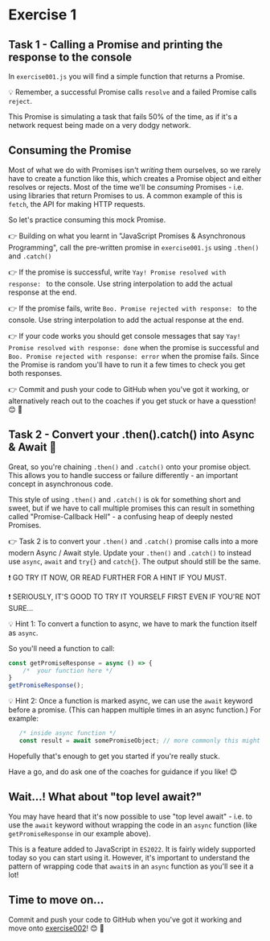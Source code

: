 # Exercise 1

## Task 1 - Calling a Promise and printing the response to the console

In `exercise001.js` you will find a simple function that returns a Promise.

💡 Remember, a successful Promise calls `resolve` and a failed Promise calls `reject`.

This Promise is simulating a task that fails 50% of the time, as if it's a network request being made on a very dodgy network.

## Consuming the Promise

Most of what we do with Promises isn't _writing_ them ourselves, so we rarely have to create a function like this, which creates a Promise object and either resolves or rejects. Most of the time we'll be _consuming_ Promises - i.e. using libraries that return Promises to us. A common example of this is `fetch`, the API for making HTTP requests.

So let's practice consuming this mock Promise.

👉 Building on what you learnt in "JavaScript Promises & Asynchronous Programming", call the pre-written promise in `exercise001.js` using
`.then()` and `.catch()`

👉 If the promise is successful, write `Yay! Promise resolved with response: ` to the console. Use string interpolation to add the actual response at the end.

👉 If the promise fails, write `Boo. Promise rejected with response: ` to the console. Use string interpolation to add the actual response at the end.

👉 If your code works you should get console messages that say `Yay! Promise resolved with response: done` when the promise is successful and `Boo. Promise rejected with response: error` when the promise fails. Since the Promise is random you'll have to run it a few times to check you get both responses.

👉 Commit and push your code to GitHub when you've got it working, or alternatively reach out to the coaches if you get stuck or have a quesstion! 😊 🙌

## Task 2 - Convert your .then().catch() into Async & Await 💅

Great, so you're chaining `.then()` and `.catch()` onto your promise object. This allows you to handle success or failure differently - an important concept in asynchronous code.

This style of using `.then()` and `.catch()` is ok for something short and sweet, but if we have to call multiple promises this can result in something called "Promise-Callback Hell" - a confusing heap of deeply nested Promises.

👉 Task 2 is to convert your `.then()` and `.catch()` promise calls into a more modern Async / Await style. Update your `.then()` and `.catch()` to instead use `async`, `await` and `try{}` and `catch{}`. The output should still be the same.

❗ GO TRY IT NOW, OR READ FURTHER FOR A HINT IF YOU MUST.

❗ SERIOUSLY, IT'S GOOD TO TRY IT YOURSELF FIRST EVEN IF YOU'RE NOT SURE...

💡 Hint 1: To convert a function to async, we have to mark the function itself as `async`.

So you'll need a function to call:

```JavaScript
const getPromiseResponse = async () => {
 	/*  your function here */
}
getPromiseResponse();
```

💡 Hint 2: Once a function is marked async, we can use the `await` keyword before a promise. (This can happen multiple times in an async function.) For example:

```JavaScript
   /* inside async function */
   const result = await somePromiseObject; // more commonly this might be a functionThatReturnsAPromise();
```

Hopefully that's enough to get you started if you're really stuck.

Have a go, and do ask one of the coaches for guidance if you like! 😊

## Wait...! What about "top level await?"

You may have heard that it's now possible to use "top level await" - i.e. to use the `await` keyword without wrapping the code in an `async` function (like `getPromiseResponse` in our example above).

This is a feature added to JavaScript in `ES2022`. It is fairly widely supported today so you can start using it. However, it's important to understand the pattern of wrapping code that `await`s in an `async` function as you'll see it a lot!

## Time to move on...

Commit and push your code to GitHub when you've got it working and move onto [exercise002](./exercise002.md)! 😊 🙌
